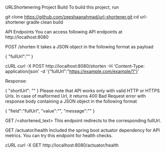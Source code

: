 URLShortenering
Project Build To build this project, run

git clone https://github.com/zeeshaanahmad/url-shortener.git cd url-shortener gradle clean build

API Endpoints You can access following API endpoints at http://localhost:8080

POST /shorten It takes a JSON object in the following format as payload

{ "fullUrl":"" }

cURL curl -X POST
http://localhost:8080/shorten
-H 'Content-Type: application/json'
-d '{"fullUrl":"https://example.com/example/1"}'

Response:

{ "shortUrl": "" } Please note that API works only with valid HTTP or HTTPS Urls. In case of malformed Url, it returns 400 Bad Request error with response body containing a JSON object in the following format

{ "field":"fullUrl", "value":"", "message":"" }

GET /<shortened_text> This endpoint redirects to the corresponding fullUrl.

GET /actuator/health Included the spring boot actuator dependency for API metrics. You can try this endpoint for health checks.

cURL curl -X GET http://localhost:8080/actuator/health
